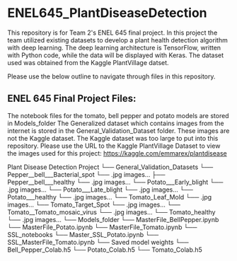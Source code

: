 # ENEL645_PlantDiseaseDetection

This repository is for Team 2's ENEL 645 final project. In this project the team utilized existing datasets to develop a plant health detection algorithm with deep learning. The deep learning architecture is TensorFlow, written with Python code, while the data will be displayed with Keras. The dataset used was obtained from the Kaggle PlantVillage datset.

Please use the below outline to navigate through files in this repository.
## ENEL 645 Final Project Files:
The notebook files for the tomato, bell pepper and potato models are stored in Models_folder
The Generalized dataset which contains images from the internet is stored in the General_Validation_Dataset folder. These images are not the Kaggle dataset. 
The Kaggle dataset was too large to put into this repository. Please use the URL to the Kaggle PlantVillage Dataset to view the images used for this project: https://kaggle.com/emmarex/plantdisease

Plant Disease Detection Project
└── General_Validation_Datasets
    └── Pepper__bell___Bacterial_spot
        └── .jpg images...
    ├── Pepper__bell___healthy
        └── .jpg images...
    └── Potato___Early_blight
        └── .jpg images...
    └── Potato___Late_blight
        └── .jpg images...
    └── Potato___healthy
        └── .jpg images...
    └── Tomato_Leaf_Mold
        └── .jpg images...
    └── Tomato_Target_Spot
        └── .jpg images...
    └── Tomato__Tomato_mosaic_virus
        └── .jpg images...
    └── Tomato_healthy
        └── .jpg images...
└── Models_folder
    └── MasterFile_BellPepper.ipynb
    └── MasterFile_Potato.ipynb
    └── MasterFile_Tomato.ipynb
    └── SSL_notebooks
        └── Master_SSL_Potato.ipynb
        └── SSL_MasterFile_Tomato.ipynb
    └── Saved model weights
        └── Bell_Pepper_Colab.h5
        └── Potato_Colab.h5
        └── Tomato_Colab.h5
             
                    
                   
